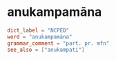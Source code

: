 # anukampamāna

``` toml
dict_label = "NCPED"
word = "anukampamāna"
grammar_comment = "part. pr. mfn"
see_also = ["anukampati"]
```

